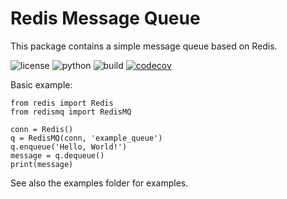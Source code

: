 # Redis Message Queue

This package contains a simple message queue based on Redis.

![license](https://img.shields.io/github/license/ErikKalkoken/redismq) ![python](https://img.shields.io/badge/python-3.5-informational) ![build](https://api.travis-ci.org/ErikKalkoken/redismq.svg?branch=master) [![codecov](https://codecov.io/gh/ErikKalkoken/redismq/branch/master/graph/badge.svg)](https://codecov.io/gh/ErikKalkoken/redismq)



Basic example:

```
from redis import Redis
from redismq import RedisMQ

conn = Redis()
q = RedisMQ(conn, 'example_queue')
q.enqueue('Hello, World!')
message = q.dequeue()
print(message)
```

See also the examples folder for examples.